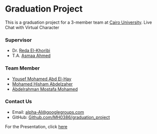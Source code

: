 # Graduation Project

This is a graduation project for a 3-member team at [Cairo University](https://www.linkedin.com/school/cairo-university). Live Chat with Virtual Character

### Supervisor

* Dr. [Reda El-Khoribi](https://linkedin.com/in/reda-el-khoribi-aa338437)
* T.A. [Asmaa Ahmed](https://github.com/MH0386/graduation\_project/wiki/)

### Team Member

* [Yousef Mohamed Abd El-Hay](https://www.linkedin.com/in/yussef-mohamed-900b44161)
* [Mohamed Hisham Abdelzaher](https://linkedin.com/in/MH0386)
* [Abdelrahman Mostafa Mohamed](https://linkedin.com/in/abdelrahman-mostafa-mohamed)

### Contact Us

* Email: [alpha-AI@googlegroups.com](mailto:alpha-AI@googlegroups.com)
* GitHub: [Github.com/MH0386/graduation\_project](https://github.com/MH0386/graduation\_project)

For the Presentation, click [here](https://tome.app/httpswwwfacebookcom-1aa/graduation-project-clsmcwggf05tmmu5zov31x0m6)
